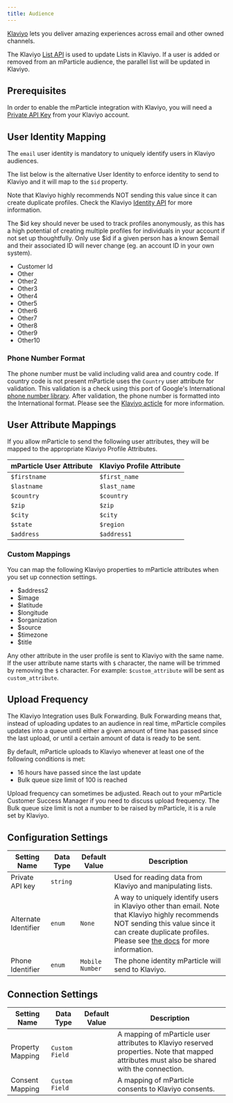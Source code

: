 ```yaml
---
title: Audience
---
```


[Klaviyo](https://www.klaviyo.com/) lets you deliver amazing experiences across email and other owned channels.

The Klaviyo [List API](https://developers.klaviyo.com/en/reference/api-overview) is used to update Lists in Klaviyo. If a user is added or removed from an mParticle audience, the parallel list will be updated in Klaviyo.

## Prerequisites

In order to enable the mParticle integration with Klaviyo, you will need a [Private API Key](https://help.klaviyo.com/hc/en-us/articles/115005062267-How-to-Manage-Your-Account-s-API-Keys) from your Klaviyo account.

## User Identity Mapping

The `email` user identity is mandatory to uniquely identify users in Klaviyo audiences.

The list below is the alternative User Identity to enforce identity to send to Klaviyo and it will map to the `$id` property.

Note that Klaviyo highly recommends NOT sending this value since it can create duplicate profiles. Check the Klaviyo [Identity API](https://developers.klaviyo.com/en/docs/getting-started-with-track-and-identify-apis#identify-api) for more information.

The $id key should never be used to track profiles anonymously, as this has a high potential of creating multiple profiles for individuals in your account if not set up thoughtfully. Only use $id if a given person has a known $email and their associated ID will never change (eg. an account ID in your own system).

- Customer Id
- Other
- Other2
- Other3
- Other4
- Other5
- Other6
- Other7
- Other8
- Other9
- Other10

### Phone Number Format

The phone number must be valid including valid area and country code. If country code is not present mParticle uses the `Country` user attribute for validation. 
This validation is a check using this port of Google's International [phone number library](https://github.com/twcclegg/libphonenumber-csharp).
After validation, the phone number is formatted into the International format. Please see the [Klaviyo acticle](https://help.klaviyo.com/hc/en-us/articles/360046055671) for more information.

## User Attribute Mappings

If you allow mParticle to send the following user attributes, they will be mapped to the appropriate Klaviyo Profile Attributes.

mParticle User Attribute |Klaviyo Profile Attribute
|---|---|
`$firstname` |`$first_name` |
`$lastname` |`$last_name` |
`$country` |`$country` |
`$zip` |`$zip` |
`$city` |`$city` |
`$state` |`$region` |
`$address` |`$address1` |

### Custom Mappings

You can map the following Klaviyo properties to mParticle attributes when you set up connection settings.
- $address2
- $image
- $latitude
- $longitude
- $organization
- $source
- $timezone
- $title

Any other attribute in the user profile is sent to Klaviyo with the same name. If the user attribute name starts with `$` character, the name will be trimmed by removing the `$` character. For example: `$custom_attribute` will be sent as `custom_attribute`.

## Upload Frequency

The Klaviyo Integration uses Bulk Forwarding. Bulk Forwarding means that, instead of uploading updates to an audience in real time, mParticle compiles updates into a queue until either a given amount of time has passed since the last upload, or until a certain amount of data is ready to be sent.

By default, mParticle uploads to Klaviyo whenever at least one of the following conditions is met:

* 16 hours have passed since the last update
* Bulk queue size limit of 100 is reached

Upload frequency can sometimes be adjusted. Reach out to your mParticle Customer Success Manager if you need to discuss upload frequency.
The Bulk queue size limit is not a number to be raised by mParticle, it is a rule set by Klaviyo.

## Configuration Settings

Setting Name |Data Type | Default Value | Description
|---|---|---|---|
Private API key| `string`||Used for reading data from Klaviyo and manipulating lists.|
Alternate Identifier|`enum`|`None`|A way to uniquely identify users in Klaviyo other than email. Note that Klaviyo highly recommends NOT sending this value since it can create duplicate profiles. Please see [the docs](https://developers.klaviyo.com/en/docs/getting-started-with-track-and-identify-apis#identify-api) for more information.|
Phone Identifier | `enum`| `Mobile Number`| The phone identity mParticle will send to Klaviyo.|

## Connection Settings

Setting Name |Data Type | Default Value | Description
|---|---|---|---|
Property Mapping|`Custom Field`||A mapping of mParticle user attributes to Klaviyo reserved properties. Note that mapped attributes must also be shared with the connection.|
Consent Mapping|`Custom Field`||A mapping of mParticle consents to Klaviyo consents.|
